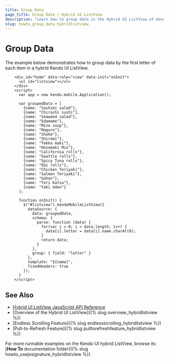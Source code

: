 ```yaml
---
title: Group Data
page_title: Group Data | Hybrid UI ListView
description: "Learn how to group data in the Hybrid UI ListView of Kendo UI."
slug: howto_group_data_hybridlistview
---
```


# Group Data

The example below demonstrates how to group data by the first letter of each item in a hybrid Kendo UI ListView.



```dojo
    <div id="home" data-role="view" data-init="onInit">
      <ul id="listview"></ul>
    </div>
    <script>
      var app = new kendo.mobile.Application();

      var groupedData = [
        {name: "Sashimi salad"},
        {name: "Chirashi sushi"},
        {name: "Seaweed salad"},
        {name: "Edamame"},
        {name: "Miso soup"},
        {name: "Maguro"},
        {name: "Shake"},
        {name: "Shiromi"},
        {name: "Tekka maki"},
        {name: "Hosomaki Mix"},
        {name: "California rolls"},
        {name: "Seattle rolls"},
        {name: "Spicy Tuna rolls"},
        {name: "Ebi rolls"},
        {name: "Chicken Teriyaki"},
        {name: "Salmon Teriyaki"},
        {name: "Gohan"},
        {name: "Tori Katsu"},
        {name: "Yaki Udon"}
      ];

      function onInit() {
        $("#listview").kendoMobileListView({
          dataSource: {
            data: groupedData,
            schema: {
              parse: function (data) {
                for(var i = 0; i < data.length; i++) {
                  data[i].letter = data[i].name.charAt(0);
                }
                return data;
              }
            },
            group: { field: "letter" }
          },
          template: "${name}",
          fixedHeaders: true
        });
      }
    </script>
```

## See Also

* [Hybrid UI ListView JavaScript API Reference](/api/javascript/mobile/ui/listview)
* [Overview of the Hybrid UI ListView]({% slug overview_hybridlistview %})
* [Endless Scrolling Feature]({% slug endlessscrolling_hybridlistview %})
* [Pull-to-Refresh Feature]({% slug pulltorefreshfeature_hybridlistview %})

For more runnable examples on the Kendo UI hybrid ListView, browse its [**How To** documentation folder]({% slug howto_usejssignature_hybridlistview %}).
